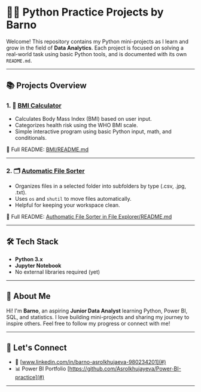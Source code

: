# 👩‍💻 Python Practice Projects by Barno

Welcome! This repository contains my Python mini-projects as I learn and grow in the field of **Data Analytics**. Each project is focused on solving a real-world task using basic Python tools, and is documented with its own `README.md`.

---

## 📚 Projects Overview

### 1. 🧮 [BMI Calculator](./BMI/BMI_calculator.ipynb)
- Calculates Body Mass Index (BMI) based on user input.
- Categorizes health risk using the WHO BMI scale.
- Simple interactive program using basic Python input, math, and conditionals.

🔗 Full README: [BMI/README.md](./BMI/README.md)

---

### 2. 🗂️ [Automatic File Sorter](./Authomatic_File_Sorter_in_File_Explorer/file_sorter.ipynb)
- Organizes files in a selected folder into subfolders by type (.csv, .jpg, .txt).
- Uses `os` and `shutil` to move files automatically.
- Helpful for keeping your workspace clean.

🔗 Full README: [Authomatic File Sorter in File Explorer/README.md](./Authomatic_File_Sorter_in_File_Explorer/README.md)

---

## 🛠 Tech Stack

- **Python 3.x**
- **Jupyter Notebook**
- No external libraries required (yet)

---

## 🙋 About Me

Hi! I'm **Barno**, an aspiring **Junior Data Analyst** learning Python, Power BI, SQL, and statistics. I love building mini-projects and sharing my journey to inspire others. Feel free to follow my progress or connect with me!

---

## 🔗 Let's Connect

- 💼 [www.linkedin.com/in/barno-asrolkhujaeva-980234201](#)
- 📊 Power BI Portfolio [https://github.com/Asrolkhujayeva/Power-BI-practice](#)

---

